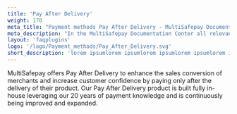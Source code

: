 ```yaml
---
title: 'Pay After Delivery'
weight: 170
meta_title: "Payment methods Pay After Delivery - MultiSafepay Documentation Center"
meta_description: "In the MultiSafepay Documentation Center all relevant information regarding our Plugins and API. As well as Support pages for Payment Method, Tools and General Questions. You can also find the contact details of our Support Team and Integration Team."
layout: 'faqplugins'
logo: '/logo/Payment_methods/Pay_After_Delivery.svg' 
short_description: 'lorem ipsumlorem ipsumlorem ipsumlorem ipsumlorem ipsumlorem ipsumlorem ipsum'
---
```


MultiSafepay offers Pay After Delivery to enhance the sales conversion of merchants and increase customer confidence by paying only after the delivery of their product. Our Pay After Delivery product is built fully in-house leveraging our 20 years of payment knowledge and is continuously being improved and expanded.
